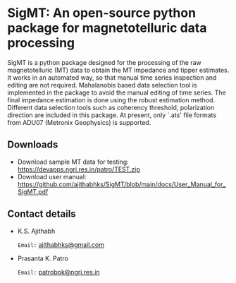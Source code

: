 # SigMT: An open-source python package for magnetotelluric data processing
SigMT is a python package designed for the processing of the raw magnetotelluric (MT) data to obtain the MT impedance and tipper estimates. It works in an automated way, so that manual time series inspection and editing are not required. Mahalanobis based data selection tool is implemented in the package to avoid the manual editing of time series. The final impedance estimation is done using the robust estimation method. Different data selection tools such as coherency threshold, polarization direction are included in this package. At present, only `.ats' file formats from ADU07 (Metronix Geophysics) is supported.

## Downloads
* Download sample MT data for testing: https://devapps.ngri.res.in/patro/TEST.zip
* Download user manual: https://github.com/ajithabhks/SigMT/blob/main/docs/User_Manual_for_SigMT.pdf

## Contact details
* K.S. Ajithabh

  `Email:` ajithabhks@gmail.com

* Prasanta K. Patro

  `Email:` patrobpk@ngri.res.in


